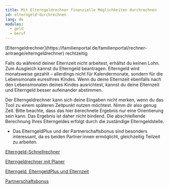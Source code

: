 ```yaml
---
title: Mit Elterngeldrechner finanzielle Möglichkeiten durchrechnen
id: elterngeld-durchrechnen
lang: de
modules:
  - geld
  - beruf
---
```


<todo-extension-panel title="Wo" icon="map-marked-alt">
[Elterngeldrechner](https://familienportal.de/familienportal/rechner-antraege/elterngeldrechner)
</todo-extension-panel>

<todo-extension-panel title="Wann?" icon="calendar-check">
rechtzeitig
</todo-extension-panel>

<todo-extension-panel title="Info" icon="info-circle">

Falls du während deiner Elternzeit nicht arbeitest, erhältst du keinen Lohn.
Zum Ausgleich kannst du Elterngeld beantragen. 
Elterngeld wird monatsweise gezahlt – allerdings nicht für Kalendermonate, sondern für die Lebensmonate euresIhres Kindes. Wenn du deine Elternzeit ebenfalls nach den Lebensmonaten deines Kindes ausrichtest, kannst du deine Elternzeit und Elterngeld besser aufeinander abstimmen.

</todo-extension-panel>


<todo-extension-panel title="Stolperfalle" icon="exclamation">

Der Elterngeldrechner kann sich deine Eingaben nicht merken, wenn du das Tool zu einem späteren Zeitpunkt nutzen möchtest.
Nimm dir also genug Zeit.
Bitte beachte, dass das hier berechnete Ergebnis nur eine Orientierung sein kann.
Das Ergebnis ist daher nicht bindend.
Die abschließende Berechnung Ihres Elterngeldes erfolgt durch die zuständige Elterngeldstelle.

</todo-extension-panel>

<todo-extension-panel title="Tipp Partnerschaftlichkeit" icon="glass-cheers">

* Das ElterngeldPlus und der  Partnerschaftsbonus sind besonders interessant, da es beiden Partner:innen ermöglicht, gleichzeitig Teilzeit zu arbeiten.

</todo-extension-panel>


<todo-extension-panel title="Weiterführende Informationen" icon="external-link-alt">

[Elterngeld-Schnellrechner](https://familienportal.de/familienportal/rechner-antraege/elterngeldrechner)

[Elterngeldrechner mit Planer](https://familienportal.de/familienportal/meta/egr)

[Elterngeld, ElterngeldPlus und Elternzeit](https://www.bmfsfj.de/resource/blob/93614/e3612d5cc348a32310c1f09672ae09af/elterngeld-elterngeldplus-und-elternzeit-data.pdf)

[Partnerschaftsbonus](https://www.bmfsfj.de/bmfsfj/themen/familie/familienleistungen/elterngeld/elterngeld-73752)

</todo-extension-panel>

